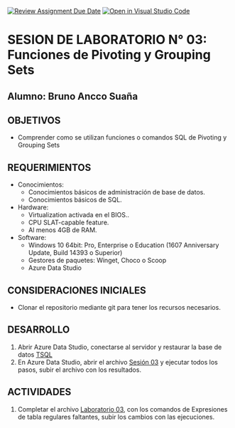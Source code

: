 [![Review Assignment Due Date](https://classroom.github.com/assets/deadline-readme-button-22041afd0340ce965d47ae6ef1cefeee28c7c493a6346c4f15d667ab976d596c.svg)](https://classroom.github.com/a/5MyUjEi7)
[![Open in Visual Studio Code](https://classroom.github.com/assets/open-in-vscode-2e0aaae1b6195c2367325f4f02e2d04e9abb55f0b24a779b69b11b9e10269abc.svg)](https://classroom.github.com/online_ide?assignment_repo_id=19774953&assignment_repo_type=AssignmentRepo)
# SESION DE LABORATORIO N° 03: Funciones de Pivoting y Grouping Sets

## Alumno: Bruno Ancco Suaña

## OBJETIVOS
  * Comprender como se utilizan funciones o comandos SQL de Pivoting y Grouping Sets

## REQUERIMIENTOS
  * Conocimientos: 
    - Conocimientos básicos de administración de base de datos.
    - Conocimientos básicos de SQL.
  * Hardware:
    - Virtualization activada en el BIOS..
    - CPU SLAT-capable feature.
    - Al menos 4GB de RAM.
  * Software:
    - Windows 10 64bit: Pro, Enterprise o Education (1607 Anniversary Update, Build 14393 o Superior)
    - Gestores de paquetes: Winget, Choco o Scoop
    - Azure Data Studio

## CONSIDERACIONES INICIALES
  * Clonar el repositorio mediante git para tener los recursos necesarios.
  
## DESARROLLO

1. Abrir Azure Data Studio, conectarse al servidor y restaurar la base de datos [TSQL](TSQL.bak) 
2. En Azure Data Studio, abrir el archivo [Sesión 03](Sesion03SQL.ipynb) y ejecutar todos los pasos, subir el archivo con los resultados.

## ACTIVIDADES

1. Completar el archivo [Laboratorio 03](Lab03SQL.ipynb), con los comandos de Expresiones de tabla regulares faltantes, subir los cambios con las ejecuciones.
